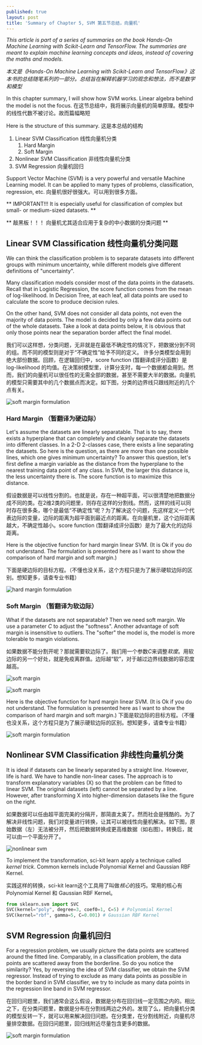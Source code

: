 ```yaml
---
published: true
layout: post
title: 'Summary of Chapter 5, SVM 第五节总结，向量机'
---
```


*This article is part of a series of summaries on the book Hands-On Machine Learning with Scikit-Learn and TensorFlow. The summaries are meant to explain machine learning concepts and ideas, instead of covering the maths and models.* 

*本文是《Hands-On Machine Learning with Scikit-Learn and TensorFlow》这本书的总结随笔系列的一部分。总结旨在解释机器学习的观念和想法，而不是数学和模型*

In this chapter summary, I will show how SVM works. Linear algebra behind the model is not the focus.
在这节总结中，我将展示向量机的简单原理。模型中的线性代数不被讨论。故而篇幅略短

Here is the structure of this summary. 这是本总结的结构
1. Linear SVM Classification  线性向量机分类
    1. Hard Margin  
    2. Soft Margin
2. Nonlinear SVM Classification  非线性向量机分类
3. SVM Regression  向量机回归

Support Vector Machine (SVM) is a very powerful and versatile Machine Learning model. It can be applied to many types of problems, classification, regression, etc. 
向量机很好很强大。可以用到很多方面。

** IMPORTANT!!! It is especially useful for classification of complex but small- or medium-sized datasets. **  


** 敲黑板！！！ 向量机尤其适合应用于复杂的中小数据的分类问题 **  

## Linear SVM Classification 线性向量机分类问题

We can think the classification problem is to separate datasets into different groups with minimum uncertainty, while different models give different definitions of "uncertainty".  

Many classification models consider most of the data points in the datasets. Recall that in Logistic Regression, the score function comes from the mean of log-likelihood. In Decision Tree, at each leaf, all data points are used to calculate the score to produce decision rules. 

On the other hand, SVM does not consider all data points, not even the majority of data points. The model is decided by only a few data points out of the whole datasets. Take a look at data points below, it is obvious that only those points near the separation border affect the final model.  


我们可以这样想，分类问题，无非就是在最低不确定性的情况下，把数据分到不同的组。而不同的模型则是对于“不确定性”给予不同的定义。
许多分类模型会用到绝大部份数据。回顾，在逻辑回归中，score function (暂翻译成评分函数）是 log-likelihood 的均值。在决策树模型里，计算分支时，每一个数据都会用到。然而，我们的向量机可以很任性的无需全部的数据，甚至不需要大半的数据。向量机的模型只需要其中的几个数据点而决定。如下图，分类的边界线只跟线附近的几个点有关。

![soft margin formulation](../images/chap5_largest_margin.png)

### Hard Margin （暂翻译为硬边际）

Let's assume the datasets are linearly separatable. That is to say, there exists a hyperplane that can completely and cleanly separate the datasets into different classes. In a 2-D 2-classes case, there exists a line separating the datasets. So here is the question, as there are more than one possible lines, which one gives minimum uncertainty? To answer this question, let's first define a margin variable as the distance from the hyperplane to the nearest training data point of any class. In SVM, the larger this distance is, the less uncertainty there is. The score function is to maximize this distance. 

假设数据是可以线性分割的。也就是说，存在一种超平面，可以很清楚地把数据分成不同的类。在2维2类的问题里，则存在这样的分割线。然而，这样的线可以同时存在很多条，哪个是最低“不确定性”呢？为了解决这个问题，先这样定义一个代表边际的变量，边际的距离为超平面到最近点的距离。在向量机里，这个边际距离越大，不确定性越小。score function (暂翻译成评分函数）是为了最大化的边际距离。

Here is the objective function for hard margin linear SVM. (It is Ok if you do not understand. The formulation is presented here as I want to show the comparison of hard margin and soft margin.)

下面是硬边际的目标方程。（不懂也没关系，这个方程只是为了展示硬软边际的区别。想知更多，请查专业书籍）

![hard margin formulation](../images/chap5_hard_margin_formulation.png)

### Soft Margin （暂翻译为软边际）

What if the datasets are not separatable? Then we need soft margin. We use a parameter *C* to adjust the "softness". Another advantage of soft margin is insensitive to outliers. The "softer" the model is, the model is more tolerable to margin violations.

如果数据不能分割开呢？那就需要软边际了。我们用一个参数*C*来调整*软度*。用软边际的另一个好处，就是免疫离群值。边际越“软”，对于越过边界线数据的容忍度越高。

![soft margin](../images/chap5_outlier.png)

![soft margin](../images/chap5_soft_margin.png)

Here is the objective function for hard margin linear SVM. (It is Ok if you do not understand. The formulation is presented here as I want to show the comparison of hard margin and soft margin.)
下面是软边际的目标方程。（不懂也没关系，这个方程只是为了展示硬软边际的区别。想知更多，请查专业书籍）

![soft margin formulation](../images/chap5_soft_margin_formulation.png)

## Nonlinear SVM Classification  非线性向量机分类

It is ideal if datasets can be linearly separated by a straight line. However, life is hard. We have to handle non-linear cases. The approach is to transform explanatory variables (X) so that the problem can be fitted to linear SVM. The original datasets (left) cannot be separated by a line. However, after transforming X into higher-dimension datasets like the figure on the right.

如果数据可以任由超平面完美的分隔开，那简直太美了。然而社会是残酷的。为了解决非线性问题，我们对变量进行转换，让其可以被线性向量机解决。如下图，原始数据（左）无法被分开，然后把数据转换成更高维数据（如右图）。转换后，就可以由一个平面分开了。

![nonlinear svm](../images/chap5_nonlinear_svm.png)

To implement the transformation, sci-kit learn apply a technique called *kernel trick*. Common kernels include Polynomial Kernel and Gaussian RBF Kernel. 

实践这样的转换，sci-kit learn这个工具用了叫做*核心*的技巧。常用的核心有Polynomial Kernel 和 Gaussian RBF Kernel。


```python
from sklearn.svm import SVC
SVC(kernel="poly", degree=3, coef0=1, C=5) # Polynomial Kernel
SVC(kernel="rbf", gamma=5, C=0.001) # Gaussian RBF Kernel
```


## SVM Regression  向量机回归

For a regression problem, we usually picture the data points are scattered around the fitted line. Comparably, in a classification problem, the data points are scattered away from the borderline. So do you notice the similarity? Yes, by reversing the idea of SVM classifier, we obtain the SVM regressor. Instead of trying to exclude as many data points as possible in the border band in SVM classifier, we try to include as many data points in the regression line band in SVM regressor. 

在回归问题里，我们通常会这么假设，数据是分布在回归线一定范围之内的。相比之下，在分类问题里，数据是分布在分割线两边之外的。发现了么，把向量机分类的模型反转一下，就可以用来解决回归问题。在分类里，在分割线附近，向量机尽量排空数据。在回归问题里，回归线附近尽量包含更多的数据。

![soft margin formulation](../images/chap5_svm_regression.png)
